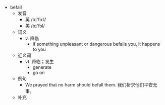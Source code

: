 - befall
  - 发音
    - 英 /bɪ'fɔːl/
    - 美 /bɪ'fɔl/
  - 词义
    - v. 降临
      - if something unpleasant or dangerous befalls you, it happens to you
  - 近义词
    - vt. 降临；发生
      - generate
      - go on
  - 例句
    - We prayed that no harm should befall them. 我们祈求他们平安无事。
  - 补充